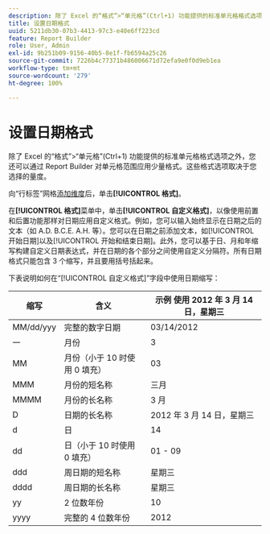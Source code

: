 ```yaml
---
description: 除了 Excel 的“格式”>“单元格”(Ctrl+1) 功能提供的标准单元格格式选项之外，您还可以通过 Report Builder 对单元格范围应用少量格式。这些格式选项取决于您选择的量度。
title: 设置日期格式
uuid: 5211db30-07b3-4413-97c3-e40e6ff223cd
feature: Report Builder
role: User, Admin
exl-id: 9b251b09-9156-40b5-8e1f-fb6594a25c26
source-git-commit: 7226b4c77371b486006671d72efa9e0f0d9eb1ea
workflow-type: tm+mt
source-wordcount: '279'
ht-degree: 100%

---
```


# 设置日期格式

除了 Excel 的“格式”>“单元格”(Ctrl+1) 功能提供的标准单元格格式选项之外，您还可以通过 Report Builder 对单元格范围应用少量格式。这些格式选项取决于您选择的量度。

向“行标签”网格[添加维度](/help/analyze/report-builder/layout/c-metrics-dimensions/t-add-metrics-and-dimensions.md)后，单击&#x200B;**[!UICONTROL 格式]**。

在&#x200B;**[!UICONTROL 格式]**&#x200B;菜单中，单击&#x200B;**[!UICONTROL 自定义格式]**，以像使用前置和后置功能那样对日期应用自定义格式。例如，您可以输入始终显示在日期之后的文本（如 A.D. B.C.E. A.H. 等）。您可以在日期之前添加文本，如[!UICONTROL 开始日期]以及[!UICONTROL 开始和结束日期]。此外，您可以基于日、月和年缩写构建自定义日期表达式，并在日期的各个部分之间使用自定义分隔符。所有日期格式只能包含 3 个缩写，并且要用括号括起来。

下表说明如何在“[!UICONTROL 自定义格式]”字段中使用日期缩写：

| 缩写 | 含义 | 示例   使用 2012 年 3 月 14 日，星期三 |
|--- |--- |--- |
| MM/dd/yyy | 完整的数字日期 | 03/14/2012 |
| 一 | 月份 | 3 |
| MM | 月份（小于 10 时使用 0 填充） | 03 |
| MMM | 月份的短名称 | 三月 |
| MMMM | 月份的长名称 | 3 月 |
| D | 日期的长名称 | 2012 年 3 月 14 日，星期三 |
| d | 日 | 14 |
| dd | 日（小于 10 时使用 0 填充） | 01 - 09 |
| ddd | 周日期的短名称 | 星期三 |
| dddd | 周日期的长名称 | 星期三 |
| yy | 2 位数年份 | 10 |
| yyyy | 完整的 4 位数年份 | 2012 |
